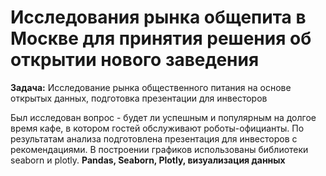 # Исследования рынка общепита в Москве для принятия решения об открытии нового заведения

 <b>Задача:</b> Исследование рынка общественного питания на основе открытых данных, подготовка презентации для инвесторов

Был исследован вопрос - будет ли успешным и популярным на долгое время кафе, в
котором гостей обслуживают роботы-официанты. По результатам анализа подготовлена
презентация для инвесторов с рекомендациями. В построении графиков использованы
библиотеки seaborn и plotly. 
 <b>Pandas, Seaborn, Plotly, визуализация данных </b>
